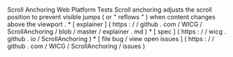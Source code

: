 #
#
Scroll
Anchoring
Web
Platform
Tests
Scroll
anchoring
adjusts
the
scroll
position
to
prevent
visible
jumps
(
or
"
reflows
"
)
when
content
changes
above
the
viewport
.
*
[
explainer
]
(
https
:
/
/
github
.
com
/
WICG
/
ScrollAnchoring
/
blob
/
master
/
explainer
.
md
)
*
[
spec
]
(
https
:
/
/
wicg
.
github
.
io
/
ScrollAnchoring
)
*
[
file
bug
/
view
open
issues
]
(
https
:
/
/
github
.
com
/
WICG
/
ScrollAnchoring
/
issues
)
